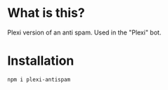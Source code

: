 # What is this?

Plexi version of an anti spam. Used in the "Plexi" bot.

# Installation

`npm i plexi-antispam`


